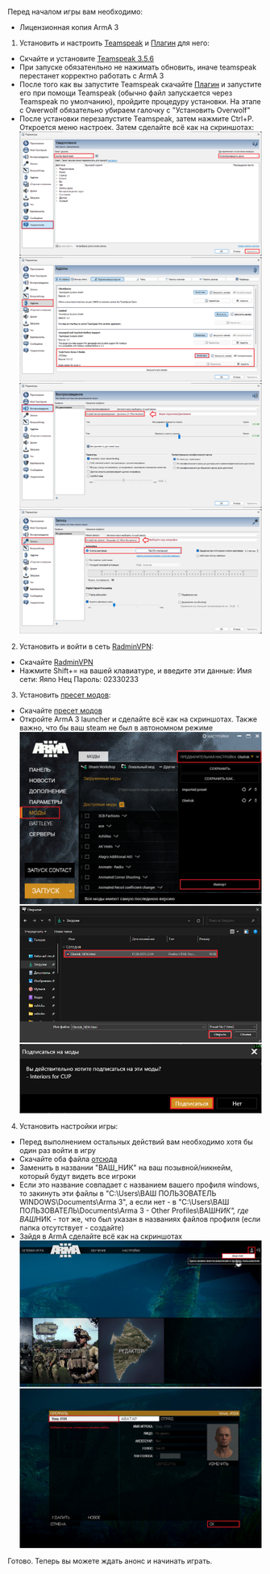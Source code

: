 Перед началом игры вам необходимо:

- Лицензионная копия ArmA 3

1. Установить и настроить [Teamspeak](https://www.filehorse.com/download-teamspeak-client-64/57288/) и [Плагин](https://drive.google.com/file/d/1cjgmEm6q1YBam-dsSgpvoh8qb1Pyprc2/view) для него:

- Скчайте и установите [Teamspeak 3.5.6](https://www.filehorse.com/download-teamspeak-client-64/57288/)
- При запуске обязатенльно не нажимать обновить, иначе teamspeak перестанет корректно работать с ArmA 3
- После того как вы запустите Teamspeak скачайте [Плагин](https://drive.google.com/file/d/1cjgmEm6q1YBam-dsSgpvoh8qb1Pyprc2/view) и запустите его при помощи Teamspeak (обычно файл запускается через Teamspeak по умолчанию), пройдите процедуру установки. На этапе с Owerwolf обязательно убираем галочку с "Установить Overwolf"
- После установки перезапустите Teamspeak, затем нажмите Ctrl+P. Откроется меню настроек. Затем сделайте всё как на скриншотах:
  ![Уведомления](media/Teamspeak/Уведомления.png)
  ![Аддоны](media/Teamspeak/Аддоны.png)
  ![Воспроизведение](media/Teamspeak/Воспроизведение.png)
  ![Запись](media/Teamspeak/Запись.png)

2. Установить и войти в сеть [RadminVPN](https://www.radmin-vpn.com/ru/):

- Скачайте [RadminVPN](https://www.radmin-vpn.com/ru/)
- Нажмите Shift+= на вашей клавиатуре, и введите эти данные:
  Имя сети: Яяпо Нец
  Пароль: 02330233

3. Установить [пресет модов](data/Obelisk_NEW.html):

- Скачайте [пресет модов](data/Obelisk_NEW.html)
- Откройте ArmA 3 launcher и сделайте всё как на скриншотах. Также важно, что бы ваш steam не был в автономном режиме
  ![Пресет](media/Preset/Пресет.png)
  ![Проводник с пресетом](media/Preset/Проводник_с_пресетом.png)
  ![Диалог](media/Preset/Диалог.png)

4. Установить настройки игры:

- Перед выполнением остальных действий вам необходимо хотя бы один раз войти в игру
- Скачайте оба файла [отсюда](data/Settings/)
- Заменить в названии "ВАШ_НИК" на ваш позывной/никнейм, который будут видеть все игроки
- Если это название совпадает с названием вашего профиля windows, то закинуть эти файлы в "C:\Users\ВАШ ПОЛЬЗОВАТЕЛЬ WINDOWS\Documents\Arma 3", а если нет - в "C:\Users\ВАШ ПОЛЬЗОВАТЕЛЬ\Documents\Arma 3 - Other Profiles\ВАШ*НИК", где ВАШ*НИК - тот же, что был указан в названиях файлов профиля (если папка отсутствует - создайте)
- Зайдя в ArmA сделайте всё как на скриншотах
  ![Откойте свой профиль](media/Profile/Открыть_свой_профиль.png)
  ![Выберите нужный профиль](media/Profile/Выбрать_профиль.png)

Готово. Теперь вы можете ждать анонс и начинать играть.
